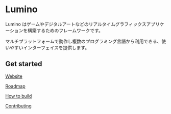﻿Lumino
========

Lumino はゲームやデジタルアートなどのリアルタイムグラフィックスアプリケーションを構築するためのフレームワークです。

マルチプラットフォームで動作し複数のプログラミング言語から利用できる、使いやすいインターフェイスを提供します。


Get started
--------

[Website](https://lriki.github.io/lumino/)

[Roadmap](https://github.com/lriki/Lumino/wiki/ProjectRoadmap)

[How to build](docs/HowToBuild.md)

[Contributing](.github/CONTRIBUTING.md)
